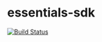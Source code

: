 # essentials-sdk

[![Build Status](https://travis-ci.org/livebuzz/essentials-sdk.svg?branch=master)](https://travis-ci.org/livebuzz/essentials-sdk)
